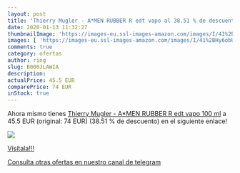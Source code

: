 ```yaml
---
layout: post
title: 'Thierry Mugler - A*MEN RUBBER R edt vapo al 38.51 % de descuento'
date: 2020-01-13 11:32:27
thumbnailImage: 'https://images-eu.ssl-images-amazon.com/images/I/41%2BHy6obUjL._SL200_.jpg'
images: [ 'https://images-eu.ssl-images-amazon.com/images/I/41%2BHy6obUjL._SL200_.jpg' ]
comments: true
category: ofertas
author: ring
slug: B000JLAWIA
description:
actualPrice: 45.5 EUR
comparePrice: 74 EUR
inStock: true
---
```


Ahora mismo tienes [Thierry Mugler - A*MEN RUBBER R edt vapo 100 ml](https://www.amazon.com/dp/B000JLAWIA/?tag=redken08-20) a 45.5 EUR (original: 74 EUR) (38.51 %  de descuento) en el siguiente enlace!

[![](https://images-eu.ssl-images-amazon.com/images/I/41%2BHy6obUjL._SL200_.jpg)](https://www.amazon.com/dp/B000JLAWIA/?tag=redken08-20)

[Visítala!!!](https://www.amazon.com/dp/B000JLAWIA/?tag=redken08-20)

[Consulta otras ofertas en nuestro canal de telegram](https://t.me/s/ofertas25)
